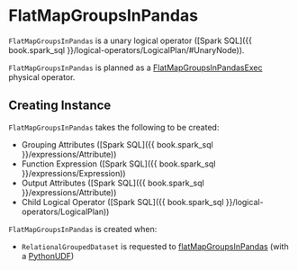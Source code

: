 # FlatMapGroupsInPandas

`FlatMapGroupsInPandas` is a unary logical operator ([Spark SQL]({{ book.spark_sql }}/logical-operators/LogicalPlan/#UnaryNode)).

`FlatMapGroupsInPandas` is planned as a [FlatMapGroupsInPandasExec](../physical-operators/FlatMapGroupsInPandasExec.md) physical operator.

## Creating Instance

`FlatMapGroupsInPandas` takes the following to be created:

* <span id="groupingAttributes"> Grouping Attributes ([Spark SQL]({{ book.spark_sql }}/expressions/Attribute))
* <span id="functionExpr"> Function Expression ([Spark SQL]({{ book.spark_sql }}/expressions/Expression))
* <span id="output"> Output Attributes ([Spark SQL]({{ book.spark_sql }}/expressions/Attribute))
* <span id="child"> Child Logical Operator ([Spark SQL]({{ book.spark_sql }}/logical-operators/LogicalPlan))

`FlatMapGroupsInPandas` is created when:

* `RelationalGroupedDataset` is requested to [flatMapGroupsInPandas](../RelationalGroupedDataset.md#flatMapGroupsInPandas) (with a [PythonUDF](../PythonUDF.md))
